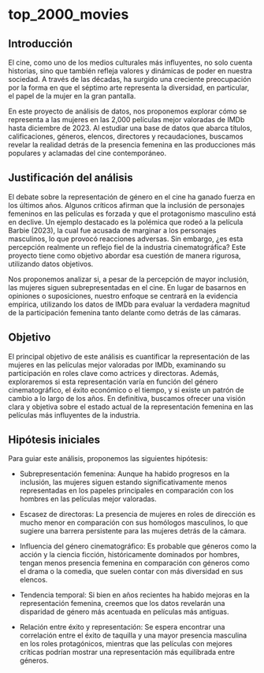 # top_2000_movies
## Introducción
El cine, como uno de los medios culturales más influyentes, no solo cuenta historias, sino que también refleja valores y dinámicas de poder en nuestra sociedad. A través de las décadas, ha surgido una creciente preocupación por la forma en que el séptimo arte representa la diversidad, en particular, el papel de la mujer en la gran pantalla.

En este proyecto de análisis de datos, nos proponemos explorar cómo se representa a las mujeres en las 2,000 películas mejor valoradas de IMDb hasta diciembre de 2023. Al estudiar una base de datos que abarca títulos, calificaciones, géneros, elencos, directores y recaudaciones, buscamos revelar la realidad detrás de la presencia femenina en las producciones más populares y aclamadas del cine contemporáneo.

## Justificación del análisis

El debate sobre la representación de género en el cine ha ganado fuerza en los últimos años. Algunos críticos afirman que la inclusión de personajes femeninos en las películas es forzada y que el protagonismo masculino está en declive. Un ejemplo destacado es la polémica que rodeó a la película Barbie (2023), la cual fue acusada de marginar a los personajes masculinos, lo que provocó reacciones adversas. Sin embargo, ¿es esta percepción realmente un reflejo fiel de la industria cinematográfica? Este proyecto tiene como objetivo abordar esa cuestión de manera rigurosa, utilizando datos objetivos.

Nos proponemos analizar si, a pesar de la percepción de mayor inclusión, las mujeres siguen subrepresentadas en el cine. En lugar de basarnos en opiniones o suposiciones, nuestro enfoque se centrará en la evidencia empírica, utilizando los datos de IMDb para evaluar la verdadera magnitud de la participación femenina tanto delante como detrás de las cámaras.

## Objetivo
El principal objetivo de este análisis es cuantificar la representación de las mujeres en las películas mejor valoradas por IMDb, examinando su participación en roles clave como actrices y directoras. Además, exploraremos si esta representación varía en función del género cinematográfico, el éxito económico o el tiempo, y si existe un patrón de cambio a lo largo de los años. En definitiva, buscamos ofrecer una visión clara y objetiva sobre el estado actual de la representación femenina en las películas más influyentes de la industria.

## Hipótesis iniciales
Para guiar este análisis, proponemos las siguientes hipótesis:

- Subrepresentación femenina: Aunque ha habido progresos en la inclusión, las mujeres siguen estando significativamente menos representadas en los papeles principales en comparación con los hombres en las películas mejor valoradas.

- Escasez de directoras: La presencia de mujeres en roles de dirección es mucho menor en comparación con sus homólogos masculinos, lo que sugiere una barrera persistente para las mujeres detrás de la cámara.

- Influencia del género cinematográfico: Es probable que géneros como la acción y la ciencia ficción, históricamente dominados por hombres, tengan menos presencia femenina en comparación con géneros como el drama o la comedia, que suelen contar con más diversidad en sus elencos.

- Tendencia temporal: Si bien en años recientes ha habido mejoras en la representación femenina, creemos que los datos revelarán una disparidad de género más acentuada en películas más antiguas.

- Relación entre éxito y representación: Se espera encontrar una correlación entre el éxito de taquilla y una mayor presencia masculina en los roles protagónicos, mientras que las películas con mejores críticas podrían mostrar una representación más equilibrada entre géneros.
